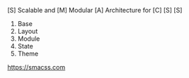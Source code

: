[S] Scalable and
[M] Modular
[A] Architecture for
[C]
[S]
[S]

1. Base
2. Layout
3. Module
4. State
5. Theme

https://smacss.com

